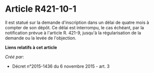 # Article R421-10-1

Il est statué sur la demande d'inscription dans un délai de quatre mois à compter de son dépôt. Ce délai est interrompu, le
cas échéant, par la notification prévue à l'article R. 421-9, jusqu'à la régularisation de la demande ou la levée de
l'objection.

**Liens relatifs à cet article**

_Créé par_:

  - Décret n°2015-1436 du 6 novembre 2015 - art. 3
